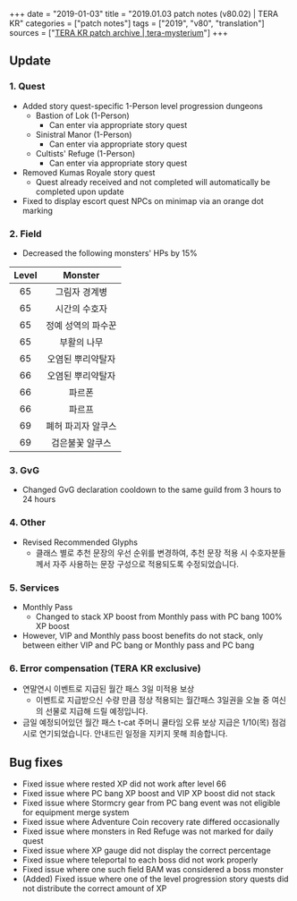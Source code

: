 +++
date = "2019-01-03"
title = "2019.01.03 patch notes (v80.02) | TERA KR"
categories = ["patch notes"]
tags = ["2019", "v80", "translation"]
sources = ["[TERA KR patch archive | tera-mysterium](/ko/patch/2019/v80-02)"]
+++

## Update

### **1.** Quest
- Added story quest-specific 1-Person level progression dungeons
  - Bastion of Lok (1-Person)
    - Can enter via appropriate story quest
  - Sinistral Manor (1-Person)
    - Can enter via appropriate story quest
  - Cultists' Refuge (1-Person)
    - Can enter via appropriate story quest
- Removed Kumas Royale story quest
  - Quest already received and not completed will automatically be completed upon update
- Fixed to display escort quest NPCs on minimap via an orange dot marking

### **2.** Field
- Decreased the following monsters' HPs by 15%

| Level | Monster |
| :-: | :-: |
| 65 | 그림자 경계병 |
| 65 | 시간의 수호자 |
| 65 | 정예 성역의 파수꾼 |
| 65 | 부활의 나무 |
| 65 | 오염된 뿌리약탈자 |
| 66 | 오염된 뿌리약탈자 |
| 66 | 파르폰 |
| 66 | 파르프 |
| 69 | 폐허 파괴자 알쿠스 |
| 69 | 검은불꽃 알쿠스 |

### **3.** GvG
- Changed GvG declaration cooldown to the same guild from 3 hours to 24 hours

### **4.** Other
- Revised Recommended Glyphs
  - 클래스 별로 추천 문장의 우선 순위를 변경하여, 추천 문장 적용 시 수호자분들께서 자주 사용하는 문장 구성으로 적용되도록 수정되었습니다.

### **5.** Services
- Monthly Pass
  - Changed to stack XP boost from Monthly pass with PC bang 100% XP boost
- However, VIP and Monthly pass boost benefits do not stack, only between either VIP and PC bang or Monthly pass and PC bang

### **6.** Error compensation (TERA KR exclusive)
- 연말연시 이벤트로 지급된 월간 패스 3일 미적용 보상
  - 이벤트로 지급받으신 수량 만큼 정상 적용되는 월간패스 3일권을 오늘 중 여신의 선물로 지급해 드릴 예정입니다.
- 금일 예정되어있던 월간 패스 t-cat 주머니 쿨타임 오류 보상 지급은 1/10(목) 점검 시로 연기되었습니다. 안내드린 일정을 지키지 못해 죄송합니다.

## Bug fixes

- Fixed issue where rested XP did not work after level 66
- Fixed issue where PC bang XP boost and VIP XP boost did not stack
- Fixed issue where Stormcry gear from PC bang event was not eligible for equipment merge system
- Fixed issue where Adventure Coin recovery rate differed occasionally
- Fixed issue where monsters in Red Refuge was not marked for daily quest
- Fixed issue where XP gauge did not display the correct percentage
- Fixed issue where teleportal to each boss did not work properly
- Fixed issue where one such field BAM was considered a boss monster
- (Added) Fixed issue where one of the level progression story quests did not distribute the correct amount of XP
